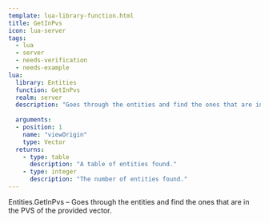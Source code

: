 ```yaml
---
template: lua-library-function.html
title: GetInPvs
icon: lua-server
tags:
  - lua
  - server
  - needs-verification
  - needs-example
lua:
  library: Entities
  function: GetInPvs
  realm: server
  description: "Goes through the entities and find the ones that are in the PVS of the provided vector."
  
  arguments:
  - position: 1
    name: "viewOrigin"
    type: Vector
  returns:
    - type: table
      description: "A table of entities found."
    - type: integer
      description: "The number of entities found."
---
```


<div class="lua__search__keywords">
Entities.GetInPvs &#x2013; Goes through the entities and find the ones that are in the PVS of the provided vector.
</div>
